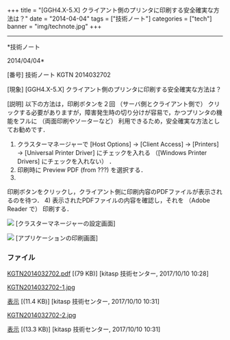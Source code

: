 ﻿+++
title = "[GGH4.X-5.X] クライアント側のプリンタに印刷する安全確実な方法は？"
date = "2014-04-04"
tags = ["技術ノート"]
categories = ["tech"]
banner = "img/technote.jpg"
+++

-----------------------------------------------------------------------------------------------------------------------------

*技術ノート

2014/04/04*


[番号]
技術ノート KGTN 2014032702

[現象]
[GGH4.X-5.X] クライアント側のプリンタに印刷する安全確実な方法は？

[説明]
以下の方法は，印刷ボタンを２回 （サーバ側とクライアント側で）
クリックする必要がありますが，障害発生時の切り分けが容易で，かつプリンタの機能をフルに
（両面印刷やソーターなど）
利用できるため，安全確実な方法としてお勧めです．

1) クラスターマネージャーで [Host Options] → [Client Access] →
[Printers] → [Universal Printer Driver] にチェックを入れる
（[Windows Printer Drivers] にチェックを入れない） ．
2) 印刷時に Preview PDF (from ???) を選択する．
3)
印刷ボタンをクリックし，クライアント側に印刷内容のPDFファイルが表示されるのを待つ．
4) 表示されたPDFファイルの内容を確認し，それを （Adobe Reader で）
印刷する．

![](http://techreport.kitasp.net/attachments/download/3811/KGTN2014032702-1.jpg)
[クラスターマネージャーの設定画面]

![](http://techreport.kitasp.net/attachments/download/3812/KGTN2014032702-2.jpg)
[アプリケーションの印刷画面]


### ファイル

 
 


[KGTN2014032702.pdf](http://techreport.kitasp.net/attachments/download/3810/KGTN2014032702.pdf)
 [(79 KB)] [kitasp 技術センター, 2017/10/10
10:28]

[KGTN2014032702-1.jpg](http://techreport.kitasp.net/attachments/download/3811/KGTN2014032702-1.jpg)

[表示](http://techreport.kitasp.net/attachments/3811/KGTN2014032702-1.jpg "表示")
 [(11.4 KB)] [kitasp 技術センター, 2017/10/10
10:31]

[KGTN2014032702-2.jpg](http://techreport.kitasp.net/attachments/download/3812/KGTN2014032702-2.jpg)

[表示](http://techreport.kitasp.net/attachments/3812/KGTN2014032702-2.jpg "表示")
 [(13.3 KB)] [kitasp 技術センター, 2017/10/10
10:31]


 


 


